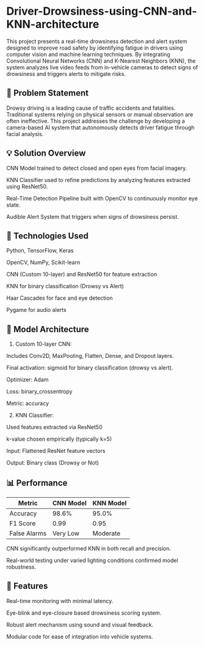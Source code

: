 # Driver-Drowsiness-using-CNN-and-KNN-architecture

This project presents a real-time drowsiness detection and alert system designed to improve road safety by identifying fatigue in drivers using computer vision and machine learning techniques. By integrating Convolutional Neural Networks (CNN) and K-Nearest Neighbors (KNN), the system analyzes live video feeds from in-vehicle cameras to detect signs of drowsiness and triggers alerts to mitigate risks.

## 🚗 Problem Statement

Drowsy driving is a leading cause of traffic accidents and fatalities. Traditional systems relying on physical sensors or manual observation are often ineffective. This project addresses the challenge by developing a camera-based AI system that autonomously detects driver fatigue through facial analysis.

## 💡 Solution Overview

CNN Model trained to detect closed and open eyes from facial imagery.

KNN Classifier used to refine predictions by analyzing features extracted using ResNet50.

Real-Time Detection Pipeline built with OpenCV to continuously monitor eye state.

Audible Alert System that triggers when signs of drowsiness persist.

## 🧠 Technologies Used

Python, TensorFlow, Keras

OpenCV, NumPy, Scikit-learn

CNN (Custom 10-layer) and ResNet50 for feature extraction

KNN for binary classification (Drowsy vs Alert)

Haar Cascades for face and eye detection

Pygame for audio alerts

## 🧠 Model Architecture

1. Custom 10-layer CNN:

Includes Conv2D, MaxPooling, Flatten, Dense, and Dropout layers.

Final activation: sigmoid for binary classification (drowsy vs alert).

Optimizer: Adam

Loss: binary_crossentropy

Metric: accuracy

2. KNN Classifier:

Used features extracted via ResNet50

k-value chosen empirically (typically k=5)

Input: Flattened ResNet feature vectors

Output: Binary class (Drowsy or Not)


## 📊 Performance

| Metric        | CNN Model | KNN Model  |
|---------------|-----------|------------|
| Accuracy      | 98.6%     | 95.0%      |
| F1 Score      | 0.99      | 0.95       |
| False Alarms  | Very Low  | Moderate   |


CNN significantly outperformed KNN in both recall and precision.

Real-world testing under varied lighting conditions confirmed model robustness.

## 🔧 Features

Real-time monitoring with minimal latency.

Eye-blink and eye-closure based drowsiness scoring system.

Robust alert mechanism using sound and visual feedback.

Modular code for ease of integration into vehicle systems.
